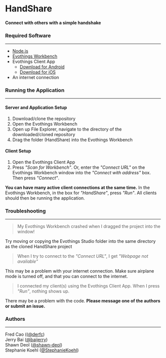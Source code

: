 # HandShare
#### Connect with others with a simple handshake

### Required Software
---
* [Node.js](http://nodejs.org/download/)
* [Evothings Workbench](http://evothings.com/download/)
* Evothings Client App
  * [Download for Android](https://play.google.com/store/apps/details?id=com.evothings.evothingsclient&hl=en)
  * [Download for iOS](https://itunes.apple.com/app/evothings-client/id848974292?mt=8)
* An internet connection

### Running the Application
---
#### Server and Application Setup
1. Download/clone the repository
2. Open the Evothings Workbench
3. Open up File Explorer, navigate to the directory of the downloaded/cloned repository
4. Drag the folder (HandShare) into the Evothings Workbench

#### Client Setup
1. Open the Evothings Client App
2. Press *"Scan for Workbench"*. Or, enter the *"Connect URL"* on the Evothings Workbench window into the *"Connect with address"* box. Then press *"Connect"*.

**You can have many active client connections at the same time.** In the Evothings Workbench, in the box for *"HandShare"*, press *"Run"*. All clients should then be running the application.

### Troubleshooting
---
> My Evothings Workbench crashed when I dragged the project into the window!

Try moving or copying the Evothings Studio folder into the same directory as the cloned HandShare project

> When I try to connect to the *"Connect URL"*, I get *"Webpage not available"*

This may be a problem with your internet connection. Make sure airplane mode is turned off, and that you can connect to the internet.

> I connected my client(s) using the Evothings Client App. When I press *"Run"*, nothing shows up.

There may be a problem with the code. **Please message one of the authors or submit an issue.**

### Authors
---
Fred Cao (([@derfc](https://github.com/fredcao)) <br />
Jerry Bai ([@baijerry](https://github.com/baijerry)) <br />
Shawn Deol ([@shawn-deol](https://github.com/shawn-deol)) <br />
Stephanie Koehl ([@StephanieKoehl](https://github.com/StephanieKoehl)) <br />